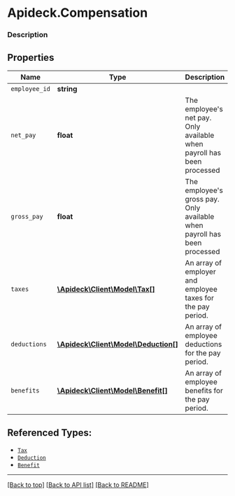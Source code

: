 # Apideck.Compensation

### Description

## Properties
Name | Type | Description | Notes
------------ | ------------- | ------------- | -------------
`employee_id` | **string** |  | 
`net_pay` | **float** | The employee's net pay. Only available when payroll has been processed | [optional] 
`gross_pay` | **float** | The employee's gross pay. Only available when payroll has been processed | [optional] 
`taxes` | [**\Apideck\Client\Model\Tax[]**](Tax.md) | An array of employer and employee taxes for the pay period. | [optional] 
`deductions` | [**\Apideck\Client\Model\Deduction[]**](Deduction.md) | An array of employee deductions for the pay period. | [optional] 
`benefits` | [**\Apideck\Client\Model\Benefit[]**](Benefit.md) | An array of employee benefits for the pay period. | [optional] 





## Referenced Types:



* [`Tax`](Tax.md)
* [`Deduction`](Deduction.md)
* [`Benefit`](Benefit.md)

---

[[Back to top]](#) [[Back to API list]](../../../../README.md#documentation-for-api-endpoints) [[Back to README]](../../../../README.md)



